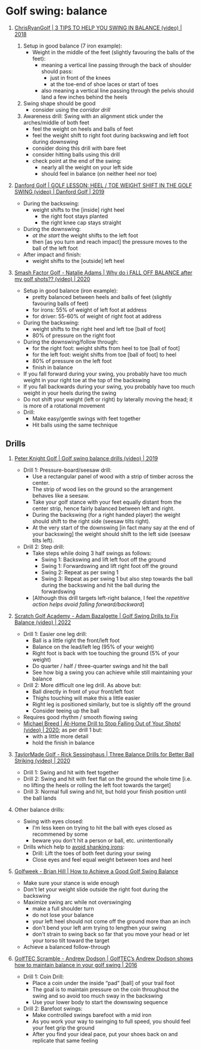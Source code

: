 # Golf swing: balance

1. [ChrisRyanGolf | 3 TIPS TO HELP YOU SWING IN BALANCE (video) | 2018](https://www.youtube.com/watch?v=SQWc2XlMhFk)
   1. Setup in good balance (7 iron example):
      - Weight in the middle of the feet (slightly favouring the balls of the feet):
        * meaning a vertical line passing through the back of shoulder should pass:
          + just in front of the knees
          + at the toe-end of shoe laces or start of toes
        * also meaning a vertical line passing through the pelvis should land a few inches behind the heels
   1. Swing shape should be good
      - consider using the *corridor drill*
   1. Awareness drill: Swing with an alignment stick under the arches/middle of both feet
      - feel the weight on heels and balls of feet
      - feel the weight shift to right foot during backswing and left foot during downswing
      - consider doing this drill with bare feet
      - consider hitting balls using this drill
      - check point at the end of the swing:
        * nearly all the weight on your left side
        * should feel in balance (on neither heel nor toe)

1. [Danford Golf | GOLF LESSON: HEEL / TOE WEIGHT SHIFT IN THE GOLF SWING (video) | Danford Golf | 2019](https://www.youtube.com/watch?v=Q6kY0INe04E)
   - During the backswing:
     * weight shifts to the [inside] right heel
       + the right foot stays planted
       + the right knee cap stays straight
   - During the downswing:
     * _at the start_ the weight shifts to the left foot
     * then [as you turn and reach impact] the pressure moves to the ball of the left foot
   - After impact and finish:
     * weight shifts to the [outside] left heel

1. [Smash Factor Golf - Natalie Adams | Why do i FALL OFF BALANCE after my golf shots?? (video) | 2020](https://www.youtube.com/watch?v=9Jm_StfwsIM)
   - Setup in good balance (iron example):
     * pretty balanced between heels and balls of feet (slightly favouring balls of feet)
     * for irons: 55% of weight of left foot at address
     * for driver: 55-60% of weight of right foot at address
   - During the backswing:
     * weight shifts to the right heel and left toe [ball of foot]
     * 80% of pressure on the right foot
   - During the downswing/follow through:
     * for the right foot: weight shifts from heel to toe [ball of foot]
     * for the left foot: weight shifts from toe [ball of foot] to heel
     * 80% of pressure on the left foot 
     * finish in balance
   - If you fall forward during your swing, you probably have too much weight in your right toe at the top of the backswing
   - If you fall backwards during your swing, you probably have too much weight in your heels during the swing
   - Do not shift your weight (left or right) by laterally moving the head; it is more of a rotational movement
   - Drill:
     * Make easy/gentle swings with feet together
     * Hit balls using the same technique

## Drills

1. [Peter Knight Golf | Golf swing balance drills (video) | 2019](https://www.youtube.com/watch?v=ItJXjWLQw5Y)
   - Drill 1: Pressure-board/seesaw drill:
     * Use a rectangular panel of wood with a strip of timber across the center.
     * The strip of wood lies on the ground so the arrangement behaves like a seesaw.
     * Take your golf stance with your feet equally distant from the center strip, hence fairly balanced between left and right.
     * During the backswing (for a right handed player) the weight should shift to the right side (seesaw tilts right).
     * At the very start of the downswing [in fact many say at the end of your backswing] the weight should shift to the left side
       (seesaw tilts left).
   - Drill 2: Step drill:
     * Take steps while doing 3 half swings as follows:
       + Swing 1: Backswing and lift left foot off the ground
       + Swing 1: Forwardswing and lift right foot off the ground
       + Swing 2: Repeat as per swing 1
       + Swing 3: Repeat as per swing 1 but also step towards the ball during the backswing
         and hit the ball during the forwardswing
     * [Although this drill targets left-right balance, I feel the *repetitive action helps avoid falling forward/backward*]

1. [Scratch Golf Academy - Adam Bazalgette | Golf Swing Drills to Fix Balance (video) | 2022](https://www.youtube.com/watch?v=1oHC72vpI5w)
   - Drill 1: Easier one leg drill:
     * Ball is a little right the front/left foot
     * Balance on the lead/left leg (95% of your weight)
     * Right foot is back with toe touching the ground (5% of your weight)
     * Do quarter / half / three-quarter swings and hit the ball
     * See how big a swing you can achieve while still maintaining your balance
   - Drill 2: More difficult one leg drill. As above but:
     * Ball directly in front of your front/left foot
     * Thighs touching will make this a little easier
     * Right leg is positioned similarly, but toe is slightly off the ground
     * Consider teeing up the ball
   - Requires good rhythm / smooth flowing swing
   - [Michael Breed | At-Home Drill to Stop Falling Out of Your Shots! (video) | 2020](https://www.youtube.com/watch?v=sHvllSGNe4w); as per drill 1 but:
     * with a little more detail
     * hold the finish in balance

1. [TaylorMade Golf - Rick Sessinghaus | Three Balance Drills for Better Ball Striking (video) | 2020](https://www.youtube.com/watch?v=1fP7Ub-jz3o)
   - Drill 1: Swing and hit with feet together
   - Drill 2: Swing and hit with feet flat on the ground the whole time
     [i.e. no lifting the heels or rolling the left foot towards the target]
   - Drill 3: Normal full swing and hit, but hold your finish position
     until the ball lands

1. Other balance drills:
   - Swing with eyes closed:
     * I'm less keen on trying to hit the ball with eyes closed as recommened by some
     * beware you don't hit a person or ball, etc. unintentionally
   - Drills which help to [avoid shanking irons](Links_ShankingIrons.md):
     * Drill: Lift the toes of both feet during your swing
     * Close eyes and feel equal weight between toes and heel

1. [Golfweek - Brian Hill | How to Achieve a Good Golf Swing Balance](https://golftips.golfweek.usatoday.com/achieve-good-golf-swing-balance-20351.html)
   - Make sure your stance is wide enough
   - Don't let your weight slide outside the right foot during the backswing
   - Maximize swing arc while not overswinging
     * make a full shoulder turn
     * do not lose your balance
     * your left heel should not come off the ground more than an inch
     * don't bend your left arm trying to lengthen your swing
     * don't strain to swing back so far that you move your head or let your torso tilt toward the target
   - Achieve a balanced follow-through

1. [GolfTEC Scramble - Andrew Dodson | GolfTEC’s Andrew Dodson shows how to maintain balance in your golf swing | 2016](https://scramble.golftec.com/blog/2016/07/golf-drills-for-balance-in-your-golf-swing/)
   - Drill 1: Coin Drill:
     * Place a coin under the inside “pad” [ball] of your trail foot
     * The goal is to maintain pressure on the coin throughout the swing
       and so avoid too much sway in the backswing
     * Use your lower body to start the downswing sequence
   - Drill 2: Barefoot swings:
     * Make controlled swings barefoot with a mid iron
     * As you work your way to swinging to full speed, you should feel your feet grip the ground
     * After you find your ideal pace, put your shoes back on and replicate that same feeling

